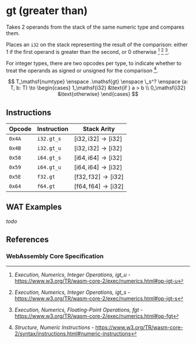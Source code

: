 
# gt (greater than)

Takes 2 operands from the stack of the same numeric type and compares them.

Places an `i32` on the stack representing the result of the comparison: either 1 if the first operand is greater than the second, or 0 otherwise [^§4.3.2-igt-u] [^§4.3.2-igt-s] [^§4.3.3-fgt].

For integer types, there are two opcodes per type, to indicate whether to treat the operands as signed or unsigned for the comparison [^§2.4.1].

$$
T_\mathsf{numtype} \enspace
.\mathsf{gt} \enspace \_s^? \enspace (a: T, b: T) \to \begin{cases}
  1_\mathsf{i32} &\text{if } a > b \\
  0_\mathsf{i32} &\text{otherwise}
\end{cases}
$$



## Instructions

| Opcode | Instruction | Stack Arity |
|--------|-------------|-----------|
| `0x4A` | `i32.gt_s`  | $[ \mathsf{i32}, \mathsf{i32} ] \to [ \mathsf{i32} ]$ |
| `0x4B` | `i32.gt_u`  | $[ \mathsf{i32}, \mathsf{i32} ] \to [ \mathsf{i32} ]$ |
| `0x58` | `i64.gt_s`  | $[ \mathsf{i64}, \mathsf{i64} ] \to [ \mathsf{i32} ]$ |
| `0x59` | `i64.gt_u`  | $[ \mathsf{i64}, \mathsf{i64} ] \to [ \mathsf{i32} ]$ |
| `0x5E` | `f32.gt`    | $[ \mathsf{f32}, \mathsf{f32} ] \to [ \mathsf{i32} ]$ |
| `0x64` | `f64.gt`    | $[ \mathsf{f64}, \mathsf{f64} ] \to [ \mathsf{i32} ]$ |



## WAT Examples

_todo_


## References

### WebAssembly Core Specification

[^§2.4.1]: _Structure, Numeric Instructions_ - <https://www.w3.org/TR/wasm-core-2/syntax/instructions.html#numeric-instructions>
[^§4.3.2-igt-u]: _Execution, Numerics, Integer Operations, igt_u_ - <https://www.w3.org/TR/wasm-core-2/exec/numerics.html#op-igt-u>
[^§4.3.2-igt-s]: _Execution, Numerics, Integer Operations, igt_s_ - <https://www.w3.org/TR/wasm-core-2/exec/numerics.html#op-igt-s>
[^§4.3.3-fgt]: _Execution, Numerics, Floating-Point Operations, fgt_ - <https://www.w3.org/TR/wasm-core-2/exec/numerics.html#op-fgt>

